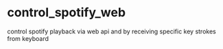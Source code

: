 # control_spotify_web
control spotify playback via web api and by receiving specific key strokes from keyboard
